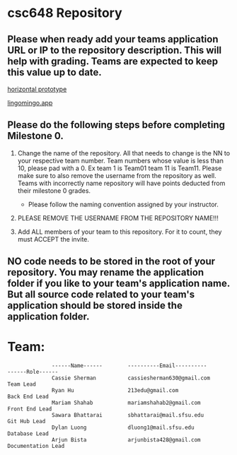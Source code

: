 # csc648 Repository

## Please when ready add your teams application URL or IP to the repository description. This will help with grading. Teams are expected to keep this value up to date.



[horizontal prototype](https://lingomingo.app/static/frontend/html/welcome.html)

[lingomingo.app](https://lingomingo.app)



## Please do the following steps before completing Milestone 0.
1. Change the name of the repository. All that needs to change is the NN to your respective team number. Team numbers whose value is less than 10, please pad with a 0. Ex team 1 is Team01 team 11 is Team11. Please make sure to also remove the username from the repository as well. Teams with incorrectly name repository will have points deducted from their milestone 0 grades.
      - Please follow the naming convention assigned by your instructor.

1. PLEASE REMOVE THE USERNAME FROM THE REPOSITORY NAME!!!

2. Add ALL members of your team to this repository. For it to count, they must ACCEPT the invite.

## NO code needs to be stored in the root of your repository. You may rename the application folder if you like to your team's application name. But all source code related to your team's application should be stored inside the application folder.

# Team:           
                  ------Name------        ----------Email----------           ------Role------
                  Cassie Sherman          cassiesherman630@gmail.com          Team Lead
                  Ryan Hu                 213edu@gmail.com                    Back End Lead
                  Mariam Shahab           mariamshahab2@gmail.com             Front End Lead
                  Sawara Bhattarai        sbhattarai@mail.sfsu.edu            Git Hub Lead
                  Dylan Luong             dluong1@mail.sfsu.edu               Database Lead
                  Arjun Bista             arjunbista428@gmail.com             Documentation Lead
